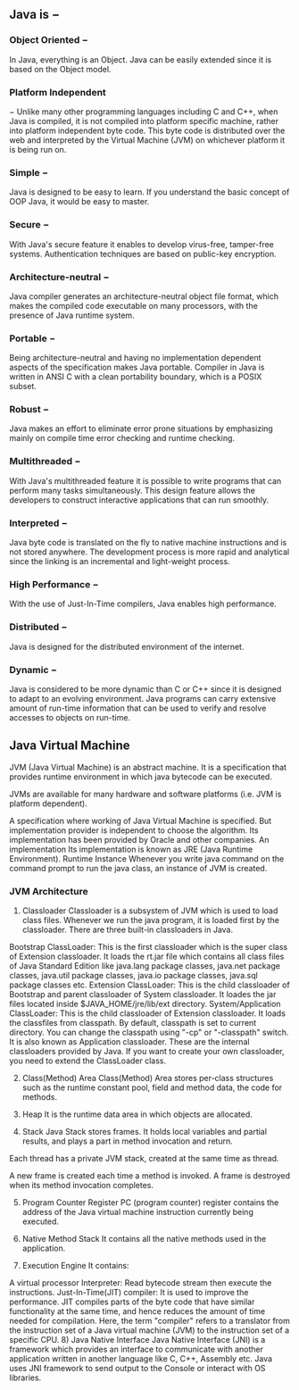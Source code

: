 ## Java is −

### Object Oriented −
In Java, everything is an Object. Java can be easily extended since it is based on the Object model.

### Platform Independent 
− Unlike many other programming languages including C and C++, when Java is compiled, it is not compiled into platform specific machine, rather into platform independent byte code. This byte code is distributed over the web and interpreted by the Virtual Machine (JVM) on whichever platform it is being run on.

### Simple −
Java is designed to be easy to learn. If you understand the basic concept of OOP Java, it would be easy to master.

### Secure −
With Java's secure feature it enables to develop virus-free, tamper-free systems. Authentication techniques are based on public-key encryption.

### Architecture-neutral −
Java compiler generates an architecture-neutral object file format, which makes the compiled code executable on many processors, with the presence of Java runtime system.

### Portable −
Being architecture-neutral and having no implementation dependent aspects of the specification makes Java portable. Compiler in Java is written in ANSI C with a clean portability boundary, which is a POSIX subset.

### Robust −
Java makes an effort to eliminate error prone situations by emphasizing mainly on compile time error checking and runtime checking.

### Multithreaded −
With Java's multithreaded feature it is possible to write programs that can perform many tasks simultaneously. This design feature allows the developers to construct interactive applications that can run smoothly.

### Interpreted −
Java byte code is translated on the fly to native machine instructions and is not stored anywhere. The development process is more rapid and analytical since the linking is an incremental and light-weight process.

### High Performance −
With the use of Just-In-Time compilers, Java enables high performance.

### Distributed −
Java is designed for the distributed environment of the internet.

### Dynamic − 
Java is considered to be more dynamic than C or C++ since it is designed to adapt to an evolving environment. Java programs can carry extensive amount of run-time information that can be used to verify and resolve accesses to objects on run-time.

## Java Virtual Machine
JVM (Java Virtual Machine) is an abstract machine. It is a specification that provides runtime environment in which java bytecode can be executed.

JVMs are available for many hardware and software platforms (i.e. JVM is platform dependent).

A specification where working of Java Virtual Machine is specified. But implementation provider is independent to choose the algorithm. Its implementation has been provided by Oracle and other companies.
An implementation Its implementation is known as JRE (Java Runtime Environment).
Runtime Instance Whenever you write java command on the command prompt to run the java class, an instance of JVM is created.

### JVM Architecture

1) Classloader
Classloader is a subsystem of JVM which is used to load class files. Whenever we run the java program, it is loaded first by the classloader. There are three built-in classloaders in Java.

Bootstrap ClassLoader: This is the first classloader which is the super class of Extension classloader. It loads the rt.jar file which contains all class files of Java Standard Edition like java.lang package classes, java.net package classes, java.util package classes, java.io package classes, java.sql package classes etc.
Extension ClassLoader: This is the child classloader of Bootstrap and parent classloader of System classloader. It loades the jar files located inside $JAVA_HOME/jre/lib/ext directory.
System/Application ClassLoader: This is the child classloader of Extension classloader. It loads the classfiles from classpath. By default, classpath is set to current directory. You can change the classpath using "-cp" or "-classpath" switch. It is also known as Application classloader.
These are the internal classloaders provided by Java. If you want to create your own classloader, you need to extend the ClassLoader class.

2) Class(Method) Area
Class(Method) Area stores per-class structures such as the runtime constant pool, field and method data, the code for methods.

3) Heap
It is the runtime data area in which objects are allocated.

4) Stack
Java Stack stores frames. It holds local variables and partial results, and plays a part in method invocation and return.

Each thread has a private JVM stack, created at the same time as thread.

A new frame is created each time a method is invoked. A frame is destroyed when its method invocation completes.

5) Program Counter Register
PC (program counter) register contains the address of the Java virtual machine instruction currently being executed.

6) Native Method Stack
It contains all the native methods used in the application.

7) Execution Engine
It contains:

A virtual processor
Interpreter: Read bytecode stream then execute the instructions.
Just-In-Time(JIT) compiler: It is used to improve the performance. JIT compiles parts of the byte code that have similar functionality at the same time, and hence reduces the amount of time needed for compilation. Here, the term "compiler" refers to a translator from the instruction set of a Java virtual machine (JVM) to the instruction set of a specific CPU.
8) Java Native Interface
Java Native Interface (JNI) is a framework which provides an interface to communicate with another application written in another language like C, C++, Assembly etc. Java uses JNI framework to send output to the Console or interact with OS libraries.
